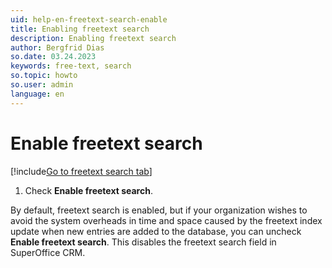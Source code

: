 ```yaml
---
uid: help-en-freetext-search-enable
title: Enabling freetext search
description: Enabling freetext search
author: Bergfrid Dias
so.date: 03.24.2023
keywords: free-text, search
so.topic: howto
so.user: admin
language: en
---
```


# Enable freetext search

[!include[Go to freetext search tab](../includes/goto-freetext.md)]

1. Check **Enable freetext search**.

By default, freetext search is enabled, but if your organization wishes to avoid the system overheads in time and space caused by the freetext index update when new entries are added to the database, you can uncheck **Enable freetext search**. This disables the freetext search field in SuperOffice CRM.

<!-- Referenced links -->

<!-- Referenced images -->
